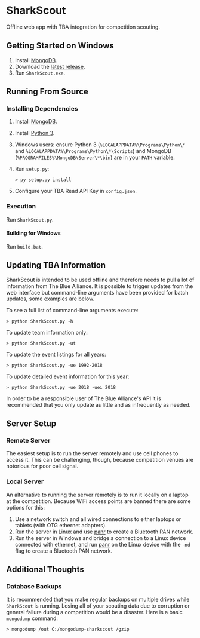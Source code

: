 # SharkScout

Offline web app with TBA integration for competition scouting.

## Getting Started on Windows

1. Install [MongoDB](https://www.mongodb.com/download-center).
2. Download the [latest release](https://github.com/hammerhead226/SharkScout/releases/latest).
3. Run `SharkScout.exe`.

## Running From Source

### Installing Dependencies

1. Install [MongoDB](https://www.mongodb.com/download-center).
2. Install [Python 3](https://www.python.org/downloads/).
3. Windows users: ensure Python 3 (`%LOCALAPPDATA%\Programs\Python\*` and `%LOCALAPPDATA%\Programs\Python\*\Scripts`) and MongoDB (`%PROGRAMFILES%\MongoDB\Server\*\bin`) are in your `PATH` variable.
4. Run `setup.py`:

    ```batch
    > py setup.py install
    ```

5. Configure your TBA Read API Key in `config.json`.

### Execution

Run `SharkScout.py`.

#### Building for Windows

Run `build.bat`.

## Updating TBA Information

SharkScout is intended to be used offline and therefore needs to pull a lot of information from The Blue Alliance. It is possible to trigger updates from the web interface but command-line arguments have been provided for batch updates, some examples are below.

To see a full list of command-line arguments execute:

```batch
> python SharkScout.py -h
```

To update team information only:

```batch
> python SharkScout.py -ut
```

To update the event listings for all years:

```batch
> python SharkScout.py -ue 1992-2018
```

To update detailed event information for this year:

```batch
> python SharkScout.py -ue 2018 -uei 2018
```

In order to be a responsible user of The Blue Alliance's API it is recommended that you only update as little and as infrequently as needed.

## Server Setup

### Remote Server

The easiest setup is to run the server remotely and use cell phones to access it. This can be challenging, though, because competition venues are notorious for poor cell signal.

### Local Server

An alternative to running the server remotely is to run it locally on a laptop at the competition. Because WiFi access points are banned there are some options for this:

1. Use a network switch and all wired connections to either laptops or tablets (with OTG ethernet adapters).
2. Run the server in Linux and use [panr](https://github.com/emmercm/panr) to create a Bluetooth PAN network.
3. Run the server in Windows and bridge a connection to a Linux device connected with ethernet, and run [panr](https://github.com/emmercm/panr) on the Linux device with the `-nd` flag to create a Bluetooth PAN network.

## Additional Thoughts

### Database Backups

It is recommended that you make regular backups on multiple drives while `SharkScout` is running. Losing all of your scouting data due to corruption or general failure during a competition would be a disaster. Here is a basic `mongodump` command:

```batch
> mongodump /out C:/mongodump-sharkscout /gzip
```
